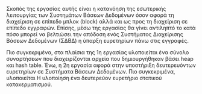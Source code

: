  Σκοπός της εργασίας αυτής είναι η κατανόηση της εσωτερικής λειτουργίας των Συστημάτων Βάσεων Δεδομένων όσον αφορά τη διαχείριση σε επίπεδο μπλοκ (block) αλλά και ως προς τη διαχείριση σε επίπεδο εγγραφών. Επίσης, μέσω της εργασίας θα γίνει αντιληπτό το κατά πόσο μπορεί να βελτιώσει την απόδοση ενός Συστήματος Διαχείρισης Βάσεων Δεδομένων (ΣΔΒΔ) η ύπαρξη ευρετηρίων πάνω στις εγγραφές.

 Πιο συγκεκριμένα, στα πλαίσια της 1η εργασίας υλοποιείται ένα σύνολο συναρτήσεων που διαχειρίζονται αρχεία που δημιουργήθηκαν βάσει heap και hash table. Ένω, η 2η εργασία αφορά στην υποστήριξη δευτερευόντων ευρετηρίων σε Συστήματα Βάσεων Δεδομένων. Πιο συγκεκριμένα, υλοποιείται Η υλοποίηση ένα δευτερεύον ευρετήριο στατικού κατακερματισμού.
